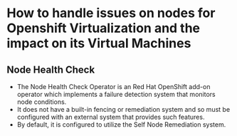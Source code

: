# How to handle issues on nodes for Openshift Virtualization and the impact on its Virtual Machines

## Node Health Check

  * The Node Health Check Operator is an Red Hat OpenShift add-on operator which implements a failure detection system that monitors node conditions. 
  * It does not have a built-in fencing or remediation system and so must be configured with an external system that provides such features. 
  * By default, it is configured to utilize the Self Node Remediation system.

